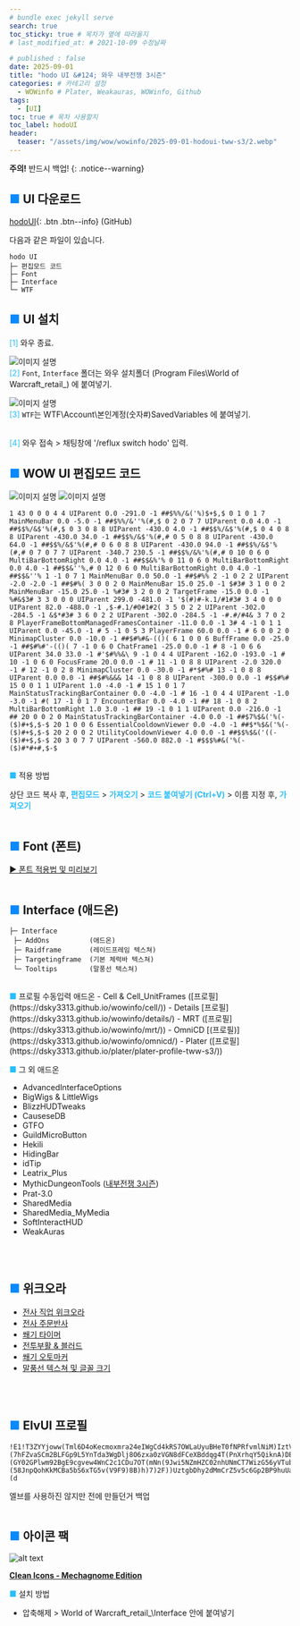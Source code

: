 ```yaml
---
# bundle exec jekyll serve
search: true
toc_sticky: true # 목차가 옆에 따라올지
# last_modified_at: # 2021-10-09 수정날짜

# published : false
date: 2025-09-01
title: "hodo UI &#124; 와우 내부전쟁 3시즌"
categories: # 카테고리 설정
  - WOWinfo # Plater, Weakauras, WOWinfo, Github
tags:
  - [UI]
toc: true # 목차 사용할지
toc_label: hodoUI
header:
  teaser: "/assets/img/wow/wowinfo/2025-09-01-hodoui-tww-s3/2.webp"
---
```


**주의!** 반드시 백업!
{: .notice--warning}  

## <span style="color:#0b89ff">■</span> UI 다운로드
[hodoUI](https://github.com/dsky3313/hodoUI/archive/refs/heads/main.zip){: .btn .btn--info} (GitHub)

다음과 같은 파일이 있습니다.
```
hodo UI
├─ 편집모드 코드
├─ Font
├─ Interface
└─ WTF
```

## <span style="color:#0b89ff">■</span> UI 설치

<span style="color:#26beff">[1]</span> 와우 종료.
<br>

![이미지 설명](/assets/img/wow/wowinfo/2025-09-01-hodoui-tww-s3/install1.webp)  
<span style="color:#26beff">[2]</span> `Font`, `Interface` 폴더는 와우 설치폴더 (Program Files\World of Warcraft\_retail_) 에 붙여넣기.
<br>

![이미지 설명](/assets/img/wow/wowinfo/2025-09-01-hodoui-tww-s3/install2.webp)  
<span style="color:#26beff">[3]</span> `WTF`는 WTF\Account\본인계정(숫자#)SavedVariables 에 붙여넣기.  
<br>

<span style="color:#26beff">[4]</span> 와우 접속 > 채팅창에 '/reflux switch hodo' 입력.
<br>

## <span style="color:#0b89ff">■</span> WOW UI 편집모드 코드  

![이미지 설명](/assets/img/wow/wowinfo/2025-09-01-hodoui-tww-s3/1.webp)
![이미지 설명](/assets/img/wow/wowinfo/2025-09-01-hodoui-tww-s3/2.webp)
```  
1 43 0 0 0 4 4 UIParent 0.0 -291.0 -1 ##$%%/&('%)$+$,$ 0 1 0 1 7 MainMenuBar 0.0 -5.0 -1 ##$%%/&''%(#,$ 0 2 0 7 7 UIParent 0.0 4.0 -1 ##$$%/&$'%(#,$ 0 3 0 8 8 UIParent -430.0 4.0 -1 ##$$%/&$'%(#,$ 0 4 0 8 8 UIParent -430.0 34.0 -1 ##$$%/&$'%(#,# 0 5 0 8 8 UIParent -430.0 64.0 -1 ##$$%/&$'%(#,# 0 6 0 8 8 UIParent -430.0 94.0 -1 ##$$%/&$'%(#,# 0 7 0 7 7 UIParent -340.7 230.5 -1 ##$$%/&%'%(#,# 0 10 0 6 0 MultiBarBottomRight 0.0 4.0 -1 ##$$&%'% 0 11 0 6 0 MultiBarBottomRight 0.0 4.0 -1 ##$$&''%,# 0 12 0 6 0 MultiBarBottomRight 0.0 4.0 -1 ##$$&''% 1 -1 0 7 1 MainMenuBar 0.0 50.0 -1 ##$#%% 2 -1 0 2 2 UIParent -2.0 -2.0 -1 ##$#%( 3 0 0 2 0 MainMenuBar 15.0 25.0 -1 $#3# 3 1 0 0 2 MainMenuBar -15.0 25.0 -1 %#3# 3 2 0 0 2 TargetFrame -15.0 0.0 -1 %#&$3# 3 3 0 0 0 UIParent 299.0 -481.0 -1 '$(#)#-k.1/#1#3# 3 4 0 0 0 UIParent 82.0 -488.0 -1 ,$-#.1/#0#1#2( 3 5 0 2 2 UIParent -302.0 -284.5 -1 &$*#3# 3 6 0 2 2 UIParent -302.0 -284.5 -1 -#.#/#4& 3 7 0 2 8 PlayerFrameBottomManagedFramesContainer -11.0 0.0 -1 3# 4 -1 0 1 1 UIParent 0.0 -45.0 -1 # 5 -1 0 5 3 PlayerFrame 60.0 0.0 -1 # 6 0 0 2 0 MinimapCluster 0.0 -10.0 -1 ##$#%#&-(()( 6 1 0 0 6 BuffFrame 0.0 -25.0 -1 ##$#%#'-(()( 7 -1 0 6 0 ChatFrame1 -25.0 0.0 -1 # 8 -1 0 6 6 UIParent 34.0 33.0 -1 #'$#%%&\ 9 -1 0 4 4 UIParent -162.0 -193.0 -1 # 10 -1 0 6 0 FocusFrame 20.0 0.0 -1 # 11 -1 0 8 8 UIParent -2.0 320.0 -1 # 12 -1 0 2 8 MinimapCluster 0.0 -30.0 -1 #*$#%# 13 -1 0 8 8 UIParent 0.0 0.0 -1 ##$#%&&& 14 -1 0 8 8 UIParent -300.0 0.0 -1 #$$#%# 15 0 0 1 1 UIParent 1.0 -4.0 -1 # 15 1 0 1 7 MainStatusTrackingBarContainer 0.0 -4.0 -1 # 16 -1 0 4 4 UIParent -1.0 -3.0 -1 #( 17 -1 0 1 7 EncounterBar 0.0 -4.0 -1 ## 18 -1 0 8 2 MultiBarBottomRight 1.0 3.0 -1 ## 19 -1 0 1 1 UIParent 0.0 -216.0 -1 ## 20 0 0 2 0 MainStatusTrackingBarContainer -4.0 0.0 -1 ##$7%$&('%(-($)#+$,$-$ 20 1 0 0 6 EssentialCooldownViewer 0.0 -4.0 -1 ##$*%$&('%(-($)#+$,$-$ 20 2 0 0 2 UtilityCooldownViewer 4.0 0.0 -1 ##$$%$&('((-($)#+$,$-$ 20 3 0 7 7 UIParent -560.0 882.0 -1 #$$$%#&('%(-($)#*#+#,$-$
```  
<br>
<span style="color:#26beff">■</span> 적용 방법

상단 코드 복사 후, **<span style="color:#26beff">편집모드</span>** > 
**<span style="color:#26beff">가져오기</span>** > 
**<span style="color:#26beff">코드 붙여넣기 (Ctrl+V)</span>** > 
이름 지정 후, **<span style="color:#26beff">가져오기</span>**
<br>
<br>

## <span style="color:#0b89ff">■</span> Font (폰트)

[▶ 폰트 적용법 및 미리보기](https://dsky3313.github.io/wowinfo/font/)
<br>
<br>

## <span style="color:#0b89ff">■</span> Interface (애드온)

```
├─ Interface
 ├─ AddOns          (애드온)
 ├─ Raidframe       (레이드프레임 텍스쳐)
 ├─ Targetingframe  (기본 체력바 텍스쳐)
 └─ Tooltips        (말풍선 택스쳐)
```
<br>
<span style="color:#26beff">■</span> 프로필 수동입력 애드온
- Cell & Cell_UnitFrames ([프로필](https://dsky3313.github.io/wowinfo/cell/))
- Details [프로필](https://dsky3313.github.io/wowinfo/details/)
- MRT ([프로필](https://dsky3313.github.io/wowinfo/mrt/))
- OmniCD [(프로필)](https://dsky3313.github.io/wowinfo/omnicd/)
- Plater ([프로필](https://dsky3313.github.io/plater/plater-profile-tww-s3/))
<br>

<span style="color:#26beff">■</span> 그 외 애드온
- AdvancedInterfaceOptions
- BigWigs & LittleWigs
- BlizzHUDTweaks
- CauseseDB
- GTFO
- GuildMicroButton
- Hekili
- HidingBar
- idTip
- Leatrix_Plus
- MythicDungeonTools ([내부전쟁 3시즌](https://dsky3313.github.io/wowinfo/mdt-tww-s3/))
- Prat-3.0
- SharedMedia
- SharedMedia_MyMedia
- SoftInteractHUD
- WeakAuras
<br>
<br>

## <span style="color:#0b89ff">■</span> 위크오라
- [전사 직업 위크오라](https://dsky3313.github.io/weakauras/weakauras-warriror/)
- [전사 주문반사](https://dsky3313.github.io/weakauras/weakauras-spellreflect/)
- [쐐기 타이머](https://dsky3313.github.io/weakauras/m+timer-tww-s3/)
- [전투부활 & 블러드](https://dsky3313.github.io/weakauras/weakauras-blood/)
- [쐐기 오토마커](https://dsky3313.github.io/weakauras/automarker-tww-s3/)
- [말풍선 텍스쳐 및 글꼴 크기](https://dsky3313.github.io/wowinfo/chatbubble/)
<br>
<br>


## <span style="color:#0b89ff">■</span> ElvUI 프로필
```
!E1!T3ZYYjoww(Tml6D4oKecmoxmra24eIWgCd4kRS7OWLaUyuBHeT0fNPRfvmlNiM)IztVCwnrmFpZ26NyoN7lDL0vpWPZOYP7CJFiDFCUN3V4Ys7LlwoFJh1BLxCc(3hi0HF(aj2NeUMGpGe6TkGSC1s6Y50DXepA(NsYmEk5Z0RJI3dJB(DdND5Wj6dF(F7ijHEz0(dbekzZ0WGxwoy58p5VHUB5exhRLZ3gfctfaIyssYN8EH)KPhPb(HKLZNE)IBgpz4Y5r4Es9O(rHlNpA6SX)5Ptw0)MLZ3r8FChD5eCXs2f9PBiptcGDbw1DrHrX5H)yYHJI1zrUL9hgoBX4lXfTiuj3g7oUQdGTdUGE)cGpO5XEWlEKesI9cWx4T9Pl3b4iaLSHS2FVxWnKWhX1WIHKosMdaXrgnjzThSgtS(JTzNb)nKHXXrXxh7TNHtxffEmz6Q)kzn1)zYDrj(COV)9lMYH850xGvy(8r9VA6huyqVJ0OzKdE(XlN)(7hFZvaSCm2BLFGp9L5YnTda3WgDlj8O6zxa0zVGN8dFCeXBddqg4T(PnXrhqY5QiknA)DEHaEhHpXR26bh1OaofWdWwWRwEDNUDS7CExhlNl61X9CNLBpRdUNL(M4YEdGCIKybgmnsqI6AbivVnBIcropVy6EGeJabIlraoX)xiCggJ8AWchefrNffWODjmkZaV4faV(XyyG36hIKq)ek(wgUE7XGaqOcoIhbKr4C(o4aV)G3AaXTCsBfBtBxlMGu4opqkAZDpF4wGlZ7rscI(cIE0pCp)b4)dSo4VE8OFWMbEHpHG06OJHGyxEEuGlCpJ9VMxvu6sTGMqgscQIycKr3oo2oDTT6Ebqx601cjjTzKXsEtCzVb2GNj78xhqMdABghUXFThnkMJb7ccBhI9F2Js6d8Qm5d)1Cr3e5iOfzf6d86JqQ9QISUk26EC6pBrjOigQmJPuOa(jvJgFxT7MzpRCskgoU6cMkXeG9jW8Skm2YHk9HkoLuFAGzWrTCLoc56Hy05798dwfT5LYwR1rrbBI(uyn4lniRSJbJ8vuHRxa9UOprIbbVmsH5f)ep(sK589XEBq95ioVWkIa9Xeqt17dI(eUKhtiSzHJUGIk8NpY(zm(tgqk4eN55V5dEXHOyDQ(Abv4X7pSHngQuDQs0JzVmII6(Rxgn7RaZTGYcA)vRIjpJSHzglxwX2k)YR0cH0tgs7acdbrRzg8q9zOvIPFi9zAlhE0jje6FokAVMXnMLvugKj3SXF7w)1hdOmgLppD7wygm0MYm25lN)I85NzZvOqbEWT(KGnzMLL2iH)(GY02GPlwm92BgE9cgvew4WnC2c1CDu7OT(mNn(9Jwi5NZmHZC02nhUNmCT7WizG56yVTubrwFFmdJsOJgdQlZplBDOtB(4Ue4LKmsOoif6C1WGD1XGc9DcByow8)DF0ZeUlDddEU)GhaDBlMEhctTGhC)478Ib5IwYNz36m3ETzd((RFazOBFlUcPZQWuCBDwB0W6cV4hjkrtXS4eO0jj(FNlUOLdQ9FqusYaMLrDIz(XZEwxRoW8GJ8nGnyMc7uildu1YQ1z9aMR)CuiPp3lgfGOFMLWsBRw2UD1pZG3VzG)cOlThB3YTnGuLN7lb5epqnwniGZCC71Yf0Oo)hsTX1490158w2cKNxy6Mzct44OiNCke)N1rFoVvBRoiUojbpsXrbzNHbe5z2T6yb49)uQBRPWftEldWXFcaF9y)avFJ2Ax4VNeBRDGYXMINjWfbnQLDt5q5saUvlbad22gqz9dYZlxcWGoZLcmonayaUFqbKkCJ8slCetreSaH5A5Ge)(58JnpQohKkMCBa5bS6xTG5v(V9F9)8B)h)7)2F))UztgbDhy2dMmCrZ5v5c6Gp2BP9huUab4iFR2a3tF4PEOpz6C1LY90(IUWp6CoNemEG3JNeQSvxBjBX51QySd4q18zyOeyiBNY(y3sTn2DQueY5cqjxBKfn6WLWlifuOucx45krI7c8EbMMxcDvE1Wg2rRwTX4DUHST4PQuvXUTai893Ec8aT72oJaE7Qpnx0JPgjH(bp66D5u2xflQTdkr2wHmUoATsluJivDqRmDa5ZHpdVBreGgRq5QT954XADC0kD1eLk5dOT7hZIApjVfmdyb2QNMgMA1eLYK5wdy4K1KqTCjoUUCScs86hqIZyaUrmaO1eg1WOhc1qv621QvNE5yXRfQptb2tZee4PYkDNwGMvB30cSPFUIkuTCNJDB5iDQ3KKlCkgqGau4b5CWGAH6uDFUBwQEtvrWWIU2kvSHpzG0vM0u3wOlBxPYNur(gJBPLlQYutHHtnQ)UqIlB3e4c9)0voJovrovoODdX7zsdDvTZ59A5GMwwabdt9p0y8fkN0vX)0Uw2IZb9KGnVtsdNRDxMZJhHahAgZJt72mvx)W0Xxo8Yr9xunC50UlB43rQYGFxBWOaIHIFChWiE5Ui)1Kfrp(iM1SQKB60r5kx3QhPn6yUaxAvR5DxNoYrFr9dgZ2l6)DJ9uHHvC61rPd7eIXWfrwoikLBB3eUQ4XVD3luBg4K4l1k1DMt3ZB1Th67Bon8Li15ybAUUIS6ezLSrhCe6XAaMJz3KLzPqyS07yjeftVmW4NjPNZLP9QQmMKCaudHt7tEXR8c3WQ7a)pT7kw22IF7Q)Yo4)CGraeV2w)1UIh6i(DhXVNlZZRD6yBlswcaLJd3gzo1RjhiR99cOVWYfvszj3XrTSFGNf5Zr7Kyo9fmil0ZrmMZXOJbd8Hd(kjmur(FHdGyzDrXU)6XWNgJPzDqP5AMg7fMCGrdz72bFmavT8YAXZSB4gwA5EjjtkKM7J(8(SxaMEdroHEuMPpEMnABkPGYurRJTvzyxKofIxmeLD86DtdVmikHK5qy6Oh(Kirz9YsRsZdgogj(XYfZ2si5fzzVU((BUrrC4Zbz8XArH4)fVCGFI1w5CSQRJ9oiq3uKMks09gUeh(N7II9)f0vGa9to7u9r9CybMq)OwU24J4h1ZcLc(WXQ)MsOZjeWVuWROPFkKLWlSQol2bVExuWg(MGRuXjwbkxoHuwBdY2Ooa)16hyN0zwCn3795paOXerIyvyodRCzC05rEgoQfW4N(PuhNx(XHY9OOF4AG0)JCkMbMG6Wt5OLsIplLHhd9PBzfveZlnZvXPH3gDmHCfMxFrk0fqFBKPFJ)wFrwg7Fd8JbbG4ilp8ILlHVu8IuPxdGvGj0CS05jmwC4BkCEIXk3WQp3JXrFIU7hfzxvl9OfOf65ogEPhdXDxKpIdeg0ZtaCW6FdEE(PLt6ukxXHyFaTZsTO8026d7aHz2FDhGoIc9cAD5Lc7Jsy(JGfZPFyIyDtRsR0EhIv24NGOiw4sSIsmqtBgyLIXfRQiwEC6ocy1yhRMfuQ36Dy68xeb6Jy0uw(SFyRqhfVcaB2eqUmWF9tSDKzNddsJPGru7uuXfOAN61pCJQOfmUK5Shdg0hE147VLx9ew5ueVGP7k7MYmpnIx0vQS6liyYyaU546NEbuK(Webpy2JXi(XtZMrMf)VeiM(7cHP)UaW3YZcJyLX5NYMI(Iwr(RaG4V9LrYYduslhKYT1oBT2uq(Ds0xwqN)46HCg2)Dap4AWk6zNkSJ9AXWz1c8wky3odSp6UVaCoN3tc6)0V(Z)V)B)N)6p)xepE9Xy0VG3bkoJPGr(JKt4yXLuR5qLLGiegUlMaIkYo7i9m4TkjkELOPi(WS(3D3WRW5ikhVdQ6rikYJywklIga4UKSpks0Sg79d7hCyNhV4Eixnp8AMknodUu3BgGivx6fMRnP4SHZMxCkSgB9zKhYgK4iIJxxo6vSnQ(yXOKUsOw2fnMfZLWkwarMAuH6TK3hhD8q(kFLR6Fk0UnN96szPxzfAvu0vwbyP6amMzItZ4rdTwCgo73Cldx5do2heG0LwybdyXHZcw6uSqeAu1yzA4JH9jB3ryBLh9lg2bcnN9yWbkm9nmyyI1jDQXZNW8N(5gx(epkUOctwSADkewk2Pzcj0jtrr9MFYZzjaybEHP4j1Ca1KxszrxITjsd9NT6TkN4KJKNRXuDMAEFqlZH9yn8DrDGQ2Va7QH1mFOslVSuB)NZW2MTuYPQh7LttGAC9yCvh3Zeuzoll4gVYpMSwRM5pW5nn5IcaWOc(10XfqEcmN4KW2mqxzcjJtmz8nJRUpjT9ZOgC7XG4EjSN575MUsgEi8nYCGRajfRWZG3MxanRRFsEimxvFLKOYtPm9siSWZIciJLTdrIwVfLJHq5TwbXwHcXlWwy44Ei2YgHxnAXsXDzsmDXXyAaHPi61AYmwCyZcDcPYC9cHjxqCW2pDV3JaQCvoUxQmiKC6LAoTxfSGaBL20wfu(NrXKsxpt8UzboKxBjisblbxGYeUxfOWKOq5FxUMFDC7S(3YA4QcUVVQHoOuGjvhVSFLhv4HEogwvAiYAy1klDvI66vgMBRFafDgE0WBU767Vrh7KvwQGMMvg00OpHIkwYQfjtR9kiJn3xTADpRoVWYVa8XRC2jx(ZuUzP3yTAnCjCOSyTjR4pIf)bvmQjrJXmQfF8aTztqTply98gOX6cX06AlMwNUIP1rKXaWc6txQ1OCQjzNRx5k4GOYRtNu))Ww1aZtXIOrS8RWAwUg4q4LmMwtCeilBZ8U4WZhKlqQk7ovQvCv5AfpuzyGFjXtx0(Vet2lxRSL1LiqS8WHFsIRzjvGSrZwdd5NAskDL6yyL2DG5cL0Jm1GlmwCeqSG)RqKGCv5VZJ1WI8ab)jtDlN840UJjV7BQ(DLcCRYudvPo5qDDYz1cQ7Jy2U7hFJddAlXPwGhJ9k)T(8ER0VSm5yGbvf1J13k(UMIT19In1N1I(ZQ5l2xQ)SoL5pRDBJM409dRkJCF1DVfOiVHE3Q7tBvEILsXRYNmnpXsjvzPafDtoLGB2Hz8atR0D3VuFCBKtpAH409npyYxHNZWSqvbjf(4ujcepv6scRfWBkvcDnQXqZ3g91VSKU()NtDP5egliN1d6GDjejFMx4MZ25D4aS7jjFnH(sZrzzoui47zfJblCUK1xy9UN1BFM7ZMQ(uXxgPDKelX5PAKeOb3Vl3yQOE7lYe5NEmvvhUF9H4viaUsd9spyWIAMPNusSEBDZSHoG1y3SYhK5PKYpZ(oP7hwwdTaMWOsTxzWPNCWILvjnvf3n5ah2nnLw(TFpJL0CGygcxQMOonf6yCHqhxLl0XAhv5bZAmQtzmMPrDkJdLQJTYhlPt6hexNoUVUyj1dhQOZgRkngjUIp2NI6cgAermzkjILh66msI5KCivZ)gPBx3CrUI1QVTvh2d7Jr(xLWEEZDutO27nikQmDxqjXrPxK4tjkQgvlaD3tYg1uHOQOFp2PxDStFzzXUMclKswleXKXcm8nuyuUV24EyMrXbBkP(zPrLv1yZfNmt5An4Js(sWQ6qhPBkolZLCB(hmFSZ94DGlZnKVg65EDkMkK3Ru2Pm9QswoY6lfz6cAYzJcki01eMrbb1qXeXYi(GaWnPXOYS4RXq0zPH6gY3WJhga09ztVzywrBZ4K25K94s5PYZvl1vu8UcfifZXLJoYolzQqaDG63OWGxqBl8wrwNNQgPFn7dDKSjoSURwE1LGT5BZub8Le1rdd4LkR9NXkaQFUtXELQV8e1qvxW2ngrP7xQHGFnMxhbUJwLhxO36ELP)83ZMNS8qOFt6zYIMh0cPFqrBcPDStzM8szEQTZlp1MRSrCivBYiL(4ALvM1yNB(8b4eVMPby1jfn637cnn9GnTl0(EVR(TucG)h9ExT2cn)gL03kBxB92J1pCBe)c(sBZ5xcsnpKDHkWfX(HpXnYZXdU26Qe(62NN1hiX3e99zd7KZTmRbv6AqVsphPwdRj351IZAuU0pDNc0Y)pfnScXrIF2St3ORV5(Xx9WG7V(65pmDYdxnK9NLy8VC)VY1LcuJUVL2JhAjtlffQjqUHWTw(H0ClsRk1FvxlpKlGtjrVcQZA8Rpf0ACdNyYOry6h1yEKry0ZUOjA0)AiY6PHc9dsL26Nleg0ZLRtJmq)AkOsnE(BBP76Vwu3niiamW(txKmNh7fKl1LNQYHDH4xbb1s7AX21jFwLATsf)tdlvkAspXuB4QRE31jxkifRw7CAaByNS30Mt)lkrpn364)qLq7tSTGEZtTDpjVX3Mz2(nUP3BAQT)k2wqMBgiL)mvKrnJgRpHKB3OiVBSl2LCzuUM)zZFH8KWuiGak3yj)HR0Q2j)j3Ee)q8g4tyL488oMae0WdhyyRpVBAJ5iAuNI3Hde21KOHEYL7vYdR0QQA9D(RayFHfCdsLXpXVabDqbWxTWpSbEpF1VUJB7l66cXn3PJvx7Z7I3IRU8lWxZVjUS3qlSp1EauEHDB)j9vJ(IZ16)ybEdDH6sTlS2ZT666c)Ot3296y54QaB(0k59ur0uYRmuAkx6cHfdUQ)9E(HYhRKAWNNX3cb)F(lryfaBOlU54HLQoRovsQAkn3XWgJzP5cBn3Dhn)AwL5PP9zlI(S)9Jp7rw0wP3cS48nxntkNlpMFH8Y2m8siNkZMsye37ywgUy(QlEWi2TgYGYcPMFpIQIlvE5MDfS2YhIuxMRpmFCWDwDZUv5WqEn8DjnCH1tmnoIfQgTyn7kpNdQyXkK3ihIlgLIRN5fq3pJMCeoDasDlbkwSRXGG2WB)Q3J3SiSfMhXGR4p0SquybnPif(ppMMpHFwWVyEVLZwh(PkGFpAR5PXEV1XLChQWflNrO4n4elCSi6t4n0HrUg2kNarCot6lTAPvBFjwA1VDVXR1i1ennSeXIlvbWSxixxt3GfWAHEiM6kD6Dde6FE0wy9HN)No6XUStxKR2hQZS6uWFeUMzUylu70h1CbmD6zplSbJIQCfAmR(ZjbBXqprunqc7zMewle)6OO5TmxlHclitjeQxp5Oi)zv8CfzWkH0yGiQtams6O6XYmn8sPo5k0BgFX3jz)otYwVdXx6elGSyBGSWU7vkamVocrTAd7AcnvcbJD)PdVr7sux9FsVxOLsh5afdjT6nGQQsxqTSWnNmwPkXIu0TbVeDKMZ4q5ao7iNxlmYd05RRfrtKHmBehzTjJ5Q8PaVPQjmG4YSxVn0Dh3gilxL8iRNFEp4GAkQkpdcLtCkXDLMJr(cOvnqXzfoL8fJQ)grXjqfUJqntgkJFnxRmuHkUY0qAIrRmjPIRrjyG8UIAzePOIHBL443TeReFD0qu0crrkC9QmkySOHCTVvMjmBB6vqZmqGAMWVrozGK)nT(K)jWrmYF7OpMJTXuYE2We3Z3PyCgFDMW4kEcGxYZZ8kJb(I06Z)oP(3zsDyeR9wuQbk5BDmrsln(gQieywXb0Ib25BBI7)e4xqUpBtOYv3Vtu(DMOauHVYHZuAiTFjP2ZQuct98oVnP7ZqwknqckHyzIyukJQozKQ(Y4B4N9PIRb)f15ZBtywQGGrZvf3Fb)cDILL4uaaVwNf3pYWMf7L)91ciL5FxjazoPX0DpH6X)o6yz(yq7j))rAncUbUCD(J6HVtd3MbSrtv6Fl9PxcguWSmTJ8GL0zglke96KvnkXvOzc2KXt)xL6tTqM(cKbnGQRv8Vu52tviT6SyWkVc2Oihc8OKY(qeMw1UpgD8x)5(XKF9Nhq8os93Em4FHz0KFptJZhVGYzHOX4SXlDF2bYpeVH6zLAAOQKs7FHcAjY(SDSVIekslWuRClBDxvwcPXTwIpvvFoZx8JPeORgpV)GBgELPdS5vx20mDZQNbMRxamTeaP)PzWwUxMX8SlkNFgV62ZEknTrY3X3dK4JnKbNle85u1ucxKx4C3U971Jo1wVI2)rMBNjei(InjzhfvIF3mt8XIquGg2yLhi9pgngpJP4f72vwjykVlNexj6wsSd2xMm(I9jjLDmyaloaT7uDBh(vQa(DJ8ImGb21FERktdZQ5KaGPKSbLFQVm)uEhfctC)b512)Fy07(d3(R)mG69tOrXVi0IJ98hIrhXFkUSJNmFr)jxoepGFC4n3G)Ew)XxH)M)fPm8hdVD6c2iM3)J4VUCu)jtgYg7D9NT4JI4c9KFN0kobaGl6umYgWGB0N1((CEW0Fy4d8VhwWV5IXc(Y)UEiPqPDYvUE)qSkRpdItSVuD44zEDGzDL6m5LlLLKTGxV9zKd4343ReJv1riZhn(QHGMXrWl8d)b8RLKbcNSqwBvVNwjPpTgvSfqgTmg58GfEpY(KumG1tIZb9CbbQVuKzTLncpAx5bx3Z1Q752TDB72TDxNlSeFBrJSaTbga3lWwo5cRZ7WIBJ1GiL9M4YEdYV695BamCc(5aZIX7hHL5EC6xFfcyJB0FM2xs4g68nGeVk6ZJ0z46O4ZZjrIF5d4Tkzs0anBzABfGwWpAAbBFuHjtjW8VhpqJelF37qBw(bK39UDrBI()(d
```
엘브를 사용하진 않지만 전에 만들던거 백업
<br>
<br>


## <span style="color:#0b89ff">■</span> 아이콘 팩
![alt text](https://raw.githubusercontent.com/AcidWeb/Clean-Icons-Mechagnome-Edition/refs/heads/master/docs/Merge.png)

[**Clean Icons - Mechagnome Edition**](https://github.com/AcidWeb/Clean-Icons-Mechagnome-Edition/releases)

**<span style="color:#26beff">■</span>** 설치 방법

- 압축해제 > World of Warcraft\_retail_\Interface 안에 붙여넣기
<br>
<br>